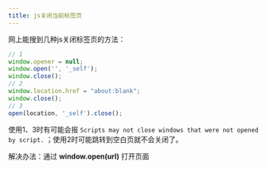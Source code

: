 ```yaml
---
title: js关闭当前标签页
---
```


网上能搜到几种js关闭标签页的方法：

```javascript
// 1
window.opener = null;
window.open('', '_self');
window.close();
// 2
window.location.href = "about:blank";
window.close();
// 3
open(location, '_self').close();
```

使用1、3时有可能会报 `Scripts may not close windows that were not opened by script.` ；使用2时可能跳转到空白页就不会关闭了。

解决办法：通过 **window.open(url)** 打开页面